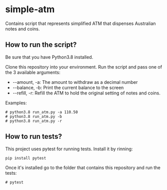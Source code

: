 # simple-atm
Contains script that represents simplified ATM that dispenses Australian notes and coins.

## How to run the script?
Be sure that you have Python3.8 installed.

Clone this repository into your environment. Run the script and pass one of the 3 available arguments:
- --amount, -a: The amount to withdraw as a decimal number
- --balance, -b: Print the current balance to the screen
- --refill, -r: Refill the ATM to hold the original setting of notes and coins.

Examples:
```
# python3.8 run_atm.py -a 110.50
# python3.8 run_atm.py -b
# python3.8 run_atm.py -r
```

## How to run tests?
This project uses pytest for running tests. Install it by rinning:
```
pip install pytest
```

Once it's installed go to the folder that contains this repository and run the tests:
```
# pytest
```
